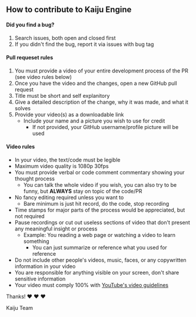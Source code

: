 ## How to contribute to Kaiju Engine

#### **Did you find a bug?**
1. Search issues, both open and closed first
2. If you didn't find the bug, report it via issues with bug tag

#### **Pull requeset rules**
1. You must provide a video of your entire development process of the PR (see video rules below)
2. Once you have the video and the changes, open a new GitHub pull request
3. Title must be short and self explanitory
4. Give a detailed description of the change, why it was made, and what it solves
5. Provide your video(s) as a downloadable link
	- Include your name and a picture you wish to use for credit
		- If not provided, your GitHub username/profile picture will be used

#### **Video rules**
- In your video, the text/code must be legible
- Maximum video quality is 1080p 30fps
- You must provide verbal or code comment commentary showing your thought process
	- You can talk the whole video if you wish, you can also try to be funny, but **ALWAYS** stay on topic of the code/PR
- No fancy editing required unless you want to
	- Bare minimum is just hit record, do the code, stop recording
- Time stamps for major parts of the process would be appreciated, but not required
- Pause recordings or cut out useless sections of video that don't present any meaningful insight or process
	- Example: You reading a web page or watching a video to learn something
		- You can just summarize or reference what you used for reference
- Do not include other people's videos, music, faces, or any copywritten information in your video
- You are responsible for anything visible on your screen, don't share sensitive information
- Your video must comply 100% with [YouTube's video guidelines](https://www.youtube.com/howyoutubeworks/policies/community-guidelines/)

Thanks! :heart: :heart: :heart:

Kaiju Team
